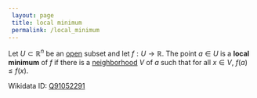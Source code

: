 ```yaml
---
 layout: page
 title: local minimum
 permalink: /local_minimum
---
```

Let $U\subset\mathbb R^n$ be an [open](https://defsmath.github.io/DefsMath/open) subset and let $f:U\to\mathbb R$. The point $a \in U$ is a **local minimum** of $f$  if there is a [neighborhood](https://defsmath.github.io/DefsMath/neighborhood) $V$ of $a$ such that for all $x \in V$, $f(a)\leq f(x)$.

Wikidata ID: [Q91052291](https://www.wikidata.org/wiki/Q91052291)